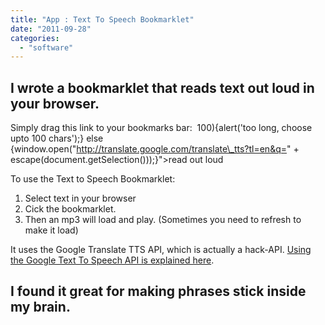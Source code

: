 ```yaml
---
title: "App : Text To Speech Bookmarklet"
date: "2011-09-28"
categories: 
  - "software"
---
```


## I wrote a bookmarklet that reads text out loud in your browser.

  
  
Simply drag this link to your bookmarks bar:  100){alert('too long, choose upto 100 chars');} else {window.open("http://translate.google.com/translate\_tts?tl=en&q=" + escape(document.getSelection()));}">read out loud  
  
To use the Text to Speech Bookmarklet:  
  

1. Select text in your browser
2. Cick the bookmarklet.
3. Then an mp3 will load and play. (Sometimes you need to refresh to make it load)

  
It uses the Google Translate TTS API, which is actually a hack-API. [Using the Google Text To Speech API is explained here](http://weston.ruter.net/projects/google-tts/).  
  
  

## I found it great for making phrases stick inside my brain.
